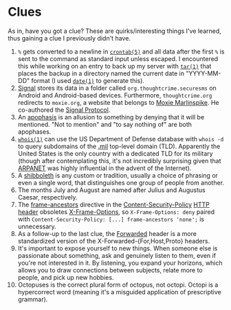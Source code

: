 # Clues

As in, have you got a clue? These are quirks/interesting things I've
learned, thus gaining a clue I previously didn't have.

1. `%` gets converted to a newline in
  [`crontab(5)`](https://man.openbsd.org/crontab.5) and all data after
  the first `%` is sent to the command as standard input unless
  escaped. I encountered this while working on an entry to back up my
  server with [`tar(1)`](https://man.openbsd.org/tar) that places the
  backup in a directory named the current date in "YYYY-MM-DD" format (I
  used [`date(1)`](https://man.openbsd.org/date) to generate this).
1. [Signal](https://www.signal.org/) stores its data in a folder called
   `org.thoughtcrime.securesms` on Android and Android-based
   devices. Furthermore, `thoughtcrime.org` redirects to `moxie.org`,
   a website that belongs to [Moxie
   Marlinspike](https://en.wikipedia.org/wiki/Moxie_Marlinspike). He
   co-authored the [Signal
   Protocol](https://en.wikipedia.org/wiki/Signal_Protocol).
1. An [apophasis](https://en.wiktionary.org/wiki/apophasis) is an
   allusion to something by denying that it will be mentioned. "Not to
   mention" and "to say nothing of" are both apophases.
1. [`whois(1)`](https://man.openbsd.org/whois) can use the US Department
   of Defense database with `whois -d` to query subdomains of the
   [.mil](https://www.iana.org/domains/root/db/mil.html) top-level
   domain (TLD). Apparently the United States is the only country with
   a dedicated TLD for its military (though after contemplating this,
   it's not incredibly surprising given that
   [ARPANET](https://www.darpa.mil/about-us/timeline/arpanet) was highly
   influential in the advent of the Internet).
1. A [shibboleth](https://en.wikipedia.org/wiki/Shibboleth) is any
   custom or tradition, usually a choice of phrasing or even a single
   word, that distinguishes one group of people from another.
1. The months July and August are named after Julius and Augustus
   Caesar, respectively.
1. The
   [frame-ancestors](https://developer.mozilla.org/en-US/docs/Web/HTTP/Headers/Content-Security-Policy/frame-ancestors)
   directive in the
   [Content-Security-Policy](https://developer.mozilla.org/en-US/docs/Web/HTTP/Headers/Content-Security-Policy)
   [HTTP
   header](https://developer.mozilla.org/en-US/docs/Web/HTTP/Headers "Hypertext Transfer Protocol header") obsoletes
   [X-Frame-Options](https://developer.mozilla.org/en-US/docs/Web/HTTP/Headers/X-Frame-Options),
   so `X-Frame-Options: deny` paired with `Content-Security-Policy:
   [...] frame-ancestors 'none';` is unnecessary.
1. As a follow-up to the last clue, the
   [Forwarded](https://developer.mozilla.org/en-US/docs/Web/HTTP/Headers/Forwarded)
   header is a more standardized version of the
   X-Forwarded-{For,Host,Proto} headers.
1. It's important to expose yourself to new things. When someone else is
   passionate about something, ask and genuinely listen to them, even if
   you're not interested in it. By listening, you expand your horizons,
   which allows you to draw connections between subjects, relate more to
   people, and pick up new hobbies.
1. Octopuses is the correct plural form of octopus, not octopi. Octopi
   is a hypercorrect word (meaning it's a misguided application of
   prescriptive grammar).
